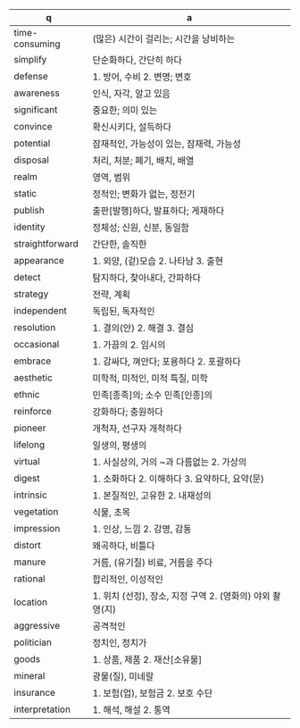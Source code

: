 q | a
---|---
time-consuming 		| (많은) 시간이 걸리는; 시간을 낭비하는
simplify 		| 단순화하다, 간단히 하다
defense 		| 1. 방어, 수비 2. 변명; 변호
awareness 		| 인식, 자각, 알고 있음
significant 		| 중요한; 의미 있는
convince 		| 확신시키다, 설득하다
potential 		| 잠재적인, 가능성이 있는, 잠재력, 가능성
disposal		| 처리, 처분; 폐기, 배치, 배열 
realm			| 영역, 범위
static 			| 정적인; 변화가 없는, 정전기 
publish 		| 출판[발행]하다, 발표하다; 게재하다
identity 		| 정체성; 신원, 신분, 동일함
straightforward 	| 간단한, 솔직한
appearance 		|  1. 외양, (겉)모습 2. 나타남 3. 출현
detect 			| 탐지하다, 찾아내다, 간파하다
strategy 		| 전략, 계획
independent 		| 독립된, 독자적인
resolution 		| 1. 결의(안) 2. 해결 3. 결심
occasional 		| 1. 가끔의 2. 임시의
embrace			| 1. 감싸다, 껴안다; 포용하다 2. 포괄하다
aesthetic		| 미학적, 미적인, 미적 특질, 미학
ethnic			| 민족[종족]의; 소수 민족[인종]의
reinforce 		| 강화하다; 충원하다
pioneer 		| 개척자, 선구자 개척하다
lifelong 		| 일생의, 평생의
virtual 		| 1. 사실상의, 거의 ~과 다름없는 2. 가상의
digest 			| 1. 소화하다 2. 이해하다 3. 요약하다, 요약(문)
intrinsic 		| 1. 본질적인, 고유한 2. 내재성의
vegetation 		| 식물, 초목
impression 		| 1. 인상, 느낌 2. 감명, 감동
distort 		| 왜곡하다, 비틀다
manure 			| 거름, (유기질) 비료, 거름을 주다
rational 		| 합리적인, 이성적인
location 		| 1. 위치 (선정), 장소, 지정 구역 2. (영화의) 야외 촬영(지)
aggressive 		| 공격적인
politician 		| 정치인, 정치가
goods 			| 1. 상품, 제품 2. 재산[소유물]
mineral 		| 광물(질), 미네랄
insurance 		| 1. 보험(업), 보험금 2. 보호 수단
interpretation		| 1. 해석, 해설 2. 통역